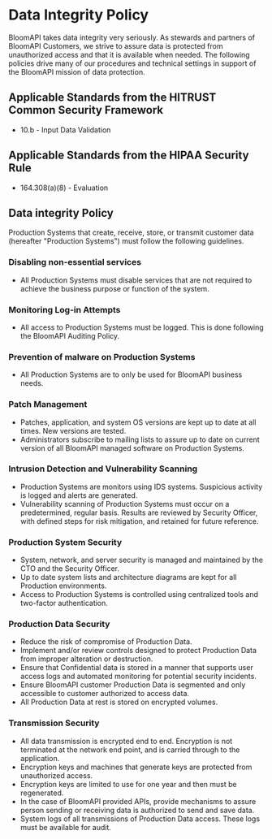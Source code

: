 # Data Integrity Policy

BloomAPI takes data integrity very seriously. As stewards and partners of BloomAPI Customers, we strive to assure data is protected from unauthorized access and that it is available when needed. The following policies drive many of our procedures and technical settings in support of the BloomAPI mission of data protection.

## Applicable Standards from the HITRUST Common Security Framework

* 10.b - Input Data Validation

## Applicable Standards from the HIPAA Security Rule

* 164.308(a)(8) - Evaluation

## Data integrity Policy

Production Systems that create, receive, store, or transmit customer data (hereafter "Production Systems") must follow the following guidelines.

### Disabling non-essential services

* All Production Systems must disable services that are not required to achieve the business purpose or function of the system. 

### Monitoring Log-in Attempts

* All access to Production Systems must be logged. This is done following the BloomAPI Auditing Policy.

### Prevention of malware on Production Systems

* All Production Systems are to only be used for BloomAPI business needs.

### Patch Management

* Patches, application, and system OS versions are kept up to date at all times. New versions are tested.
* Administrators subscribe to mailing lists to assure up to date on current version of all BloomAPI managed software on Production Systems.

### Intrusion Detection and Vulnerability Scanning

* Production Systems are monitors using IDS systems. Suspicious activity is logged and alerts are generated.
* Vulnerability scanning of Production Systems must occur on a predetermined, regular basis. Results are reviewed by Security Officer, with defined steps for risk mitigation, and retained for future reference.

### Production System Security

* System, network, and server security is managed and maintained by the CTO and the Security Officer.
* Up to date system lists and architecture diagrams are kept for all Production environments.
* Access to Production Systems is controlled using centralized tools and two-factor authentication.

### Production Data Security

* Reduce the risk of compromise of Production Data.
* Implement and/or review controls designed to protect Production Data from improper alteration or destruction.
* Ensure that Confidential data is stored in a manner that supports user access logs and automated monitoring for potential security incidents.
* Ensure BloomAPI customer Production Data is segmented and only accessible to customer authorized to access data.
* All Production Data at rest is stored on encrypted volumes.

### Transmission Security

* All data transmission is encrypted end to end. Encryption is not terminated at the network end point, and is carried through to the application.
* Encryption keys and machines that generate keys are protected from unauthorized access.
* Encryption keys are limited to use for one year and then must be regenerated.
* In the case of BloomAPI provided APIs, provide mechanisms to assure person sending or receiving data is authorized to send and save data.
* System logs of all transmissions of Production Data access. These logs must be available for audit.
